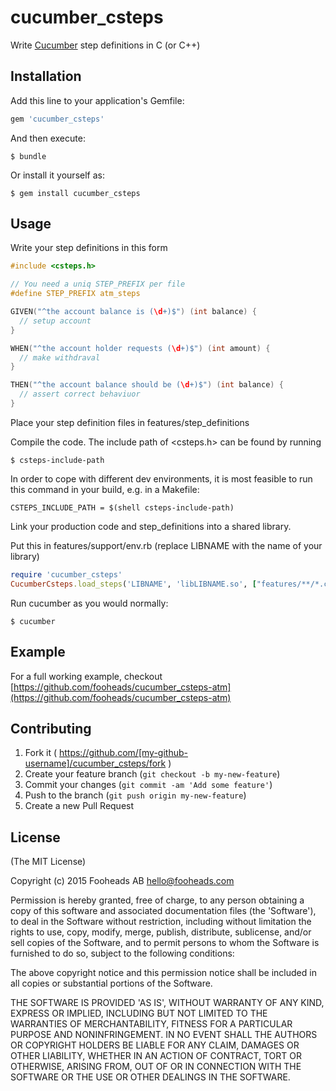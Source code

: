 # cucumber_csteps

  Write [Cucumber](https://github.com/cucumber/cucumber) step definitions in C (or C++)

## Installation

Add this line to your application's Gemfile:

```ruby
gem 'cucumber_csteps'
```

And then execute:

    $ bundle

Or install it yourself as:

    $ gem install cucumber_csteps

## Usage

Write your step definitions in this form

```c
#include <csteps.h>

// You need a uniq STEP_PREFIX per file
#define STEP_PREFIX atm_steps

GIVEN("^the account balance is (\d+)$") (int balance) {
  // setup account
}

WHEN("^the account holder requests (\d+)$") (int amount) {
  // make withdraval
}

THEN("^the account balance should be (\d+)$") (int balance) {
  // assert correct behaviuor
}
```

Place your step definition files in features/step_definitions

Compile the code. The include path of &lt;csteps.h&gt; can be found by running

    $ csteps-include-path

In order to cope with different dev environments, it is most feasible to run this command in your build, e.g. in a Makefile:

    CSTEPS_INCLUDE_PATH = $(shell csteps-include-path)

Link your production code and step_definitions into a shared library.

Put this in features/support/env.rb (replace LIBNAME with the name of your library)

```ruby
require 'cucumber_csteps'
CucumberCsteps.load_steps('LIBNAME', 'libLIBNAME.so', ["features/**/*.c"])
```

Run cucumber as you would normally:

    $ cucumber

## Example

For a full working example, checkout [https://github.com/fooheads/cucumber_csteps-atm](https://github.com/fooheads/cucumber_csteps-atm)

## Contributing

1. Fork it ( https://github.com/[my-github-username]/cucumber_csteps/fork )
2. Create your feature branch (`git checkout -b my-new-feature`)
3. Commit your changes (`git commit -am 'Add some feature'`)
4. Push to the branch (`git push origin my-new-feature`)
5. Create a new Pull Request

## License

(The MIT License)

Copyright (c) 2015 Fooheads AB <hello@fooheads.com>

Permission is hereby granted, free of charge, to any person obtaining
a copy of this software and associated documentation files (the
'Software'), to deal in the Software without restriction, including
without limitation the rights to use, copy, modify, merge, publish,
distribute, sublicense, and/or sell copies of the Software, and to
permit persons to whom the Software is furnished to do so, subject to
the following conditions:

The above copyright notice and this permission notice shall be
included in all copies or substantial portions of the Software.

THE SOFTWARE IS PROVIDED 'AS IS', WITHOUT WARRANTY OF ANY KIND,
EXPRESS OR IMPLIED, INCLUDING BUT NOT LIMITED TO THE WARRANTIES OF
MERCHANTABILITY, FITNESS FOR A PARTICULAR PURPOSE AND NONINFRINGEMENT.
IN NO EVENT SHALL THE AUTHORS OR COPYRIGHT HOLDERS BE LIABLE FOR ANY
CLAIM, DAMAGES OR OTHER LIABILITY, WHETHER IN AN ACTION OF CONTRACT,
TORT OR OTHERWISE, ARISING FROM, OUT OF OR IN CONNECTION WITH THE
SOFTWARE OR THE USE OR OTHER DEALINGS IN THE SOFTWARE.


